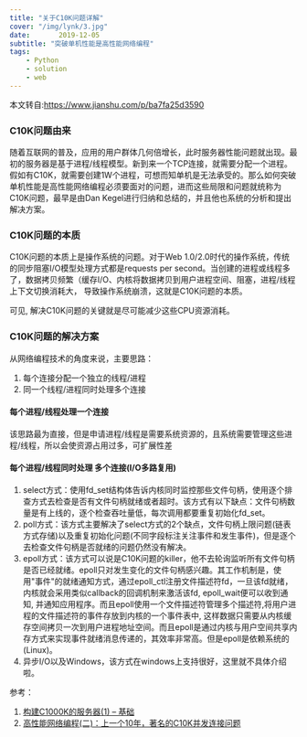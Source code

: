 ```yaml
---
title: "关于C10K问题详解"
cover: "/img/lynk/3.jpg"
date:       2019-12-05
subtitle: "突破单机性能是高性能网络编程"
tags:
	- Python
	- solution
	- web
---
```


本文转自:https://www.jianshu.com/p/ba7fa25d3590

<h3>C10K问题由来</h3>
<p>
    随着互联网的普及，应用的用户群体几何倍增长，此时服务器性能问题就出现。最初的服务器是基于进程/线程模型。新到来一个TCP连接，就需要分配一个进程。假如有C10K，就需要创建1W个进程，可想而知单机是无法承受的。那么如何突破单机性能是高性能网络编程必须要面对的问题，进而这些局限和问题就统称为C10K问题，最早是由Dan
    Kegel进行归纳和总结的，并且他也系统的分析和提出解决方案。</p>
<h3>C10K问题的本质</h3>
<p>C10K问题的本质上是操作系统的问题。对于Web 1.0/2.0时代的操作系统，传统的同步阻塞I/O模型处理方式都是requests per
    second。当创建的进程或线程多了，数据拷贝频繁（缓存I/O、内核将数据拷贝到用户进程空间、阻塞，进程/线程上下文切换消耗大， 导致操作系统崩溃，这就是C10K问题的本质。</p>
<p>可见, 解决C10K问题的关键就是尽可能减少这些CPU资源消耗。</p>
<h3>C10K问题的解决方案</h3>
<p>从网络编程技术的角度来说，主要思路：</p>
<ol>
    <li>每个连接分配一个独立的线程/进程</li>
    <li>同一个线程/进程同时处理多个连接</li>
</ol>
<h4>每个进程/线程处理一个连接</h4>
<p>该思路最为直接，但是申请进程/线程是需要系统资源的，且系统需要管理这些进程/线程，所以会使资源占用过多，可扩展性差</p>
<h4>每个进程/线程同时处理 多个连接(I/O多路复用)</h4>
<ol>
    <li>
        select方式：使用fd_set结构体告诉内核同时监控那些文件句柄，使用逐个排查方式去检查是否有文件句柄就绪或者超时。该方式有以下缺点：文件句柄数量是有上线的，逐个检查吞吐量低，每次调用都要重复初始化fd_set。
    </li>
    <li>poll方式：该方式主要解决了select方式的2个缺点，文件句柄上限问题(链表方式存储)以及重复初始化问题(不同字段标注关注事件和发生事件)，但是逐个去检查文件句柄是否就绪的问题仍然没有解决。</li>
    <li>
        epoll方式：该方式可以说是C10K问题的killer，他不去轮询监听所有文件句柄是否已经就绪。epoll只对发生变化的文件句柄感兴趣。其工作机制是，使用"事件"的就绪通知方式，通过epoll_ctl注册文件描述符fd，一旦该fd就绪，内核就会采用类似callback的回调机制来激活该fd,
        epoll_wait便可以收到通知, 并通知应用程序。而且epoll使用一个文件描述符管理多个描述符,将用户进程的文件描述符的事件存放到内核的一个事件表中,
        这样数据只需要从内核缓存空间拷贝一次到用户进程地址空间。而且epoll是通过内核与用户空间共享内存方式来实现事件就绪消息传递的，其效率非常高。但是epoll是依赖系统的(Linux)。
    </li>
    <li>异步I/O以及Windows，该方式在windows上支持很好，这里就不具体介绍啦。</li>
</ol>
<p>参考：</p>
<ol>
    <li><a href="https://link.jianshu.com?t=http%3A%2F%2Fwww.ideawu.net%2Fblog%2Farchives%2F740.html"
           target="_blank" rel="nofollow">构建C1000K的服务器(1) – 基础</a></li>
    <li><a href="https://link.jianshu.com?t=http%3A%2F%2Fwww.52im.net%2Fthread-566-1-1.html" target="_blank"
           rel="nofollow">高性能网络编程(二)：上一个10年，著名的C10K并发连接问题</a></li>
</ol>
